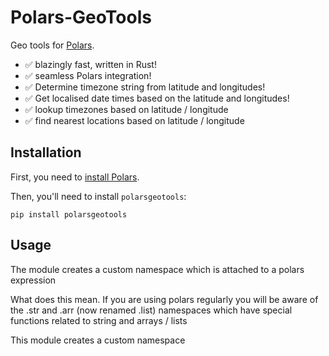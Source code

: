 # Polars-GeoTools

Geo tools for [Polars](https://www.pola.rs/).

- ✅ blazingly fast, written in Rust!
- ✅ seamless Polars integration!
- ✅ Determine timezone string from latitude and longitudes!
- ✅ Get localised date times based on the latitude and longitudes!
- ✅ lookup timezones based on latitude / longitude
- ✅ find nearest locations based on latitude / longitude


Installation
------------

First, you need to [install Polars](https://pola-rs.github.io/polars/user-guide/installation/).

Then, you'll need to install `polarsgeotools`:
```console
pip install polarsgeotools
```

Usage
-------------
The module creates a custom namespace which is attached to a polars expression

What does this mean. If you are using polars regularly you will be aware of the .str and .arr 
(now renamed .list) namespaces which have special functions related to string and arrays / lists

This module creates a custom namespace 

